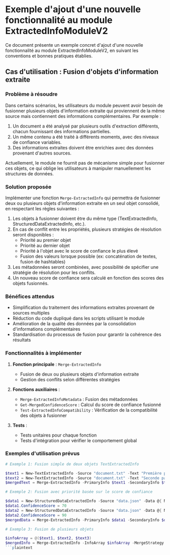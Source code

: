 # Exemple d'ajout d'une nouvelle fonctionnalité au module ExtractedInfoModuleV2

Ce document présente un exemple concret d'ajout d'une nouvelle fonctionnalité au module ExtractedInfoModuleV2, en suivant les conventions et bonnes pratiques établies.

## Cas d'utilisation : Fusion d'objets d'information extraite

### Problème à résoudre

Dans certains scénarios, les utilisateurs du module peuvent avoir besoin de fusionner plusieurs objets d'information extraite qui proviennent de la même source mais contiennent des informations complémentaires. Par exemple :

1. Un document a été analysé par plusieurs outils d'extraction différents, chacun fournissant des informations partielles.
2. Un même contenu a été traité à différents moments, avec des niveaux de confiance variables.
3. Des informations extraites doivent être enrichies avec des données provenant d'autres sources.

Actuellement, le module ne fournit pas de mécanisme simple pour fusionner ces objets, ce qui oblige les utilisateurs à manipuler manuellement les structures de données.

### Solution proposée

Implémenter une fonction `Merge-ExtractedInfo` qui permettra de fusionner deux ou plusieurs objets d'information extraite en un seul objet consolidé, en respectant les règles suivantes :

1. Les objets à fusionner doivent être du même type (TextExtractedInfo, StructuredDataExtractedInfo, etc.).
2. En cas de conflit entre les propriétés, plusieurs stratégies de résolution seront disponibles :
   - Priorité au premier objet
   - Priorité au dernier objet
   - Priorité à l'objet avec le score de confiance le plus élevé
   - Fusion des valeurs lorsque possible (ex: concaténation de textes, fusion de hashtables)
3. Les métadonnées seront combinées, avec possibilité de spécifier une stratégie de résolution pour les conflits.
4. Un nouveau score de confiance sera calculé en fonction des scores des objets fusionnés.

### Bénéfices attendus

- Simplification du traitement des informations extraites provenant de sources multiples
- Réduction du code dupliqué dans les scripts utilisant le module
- Amélioration de la qualité des données par la consolidation d'informations complémentaires
- Standardisation du processus de fusion pour garantir la cohérence des résultats

### Fonctionnalités à implémenter

1. **Fonction principale** : `Merge-ExtractedInfo`
   - Fusion de deux ou plusieurs objets d'information extraite
   - Gestion des conflits selon différentes stratégies

2. **Fonctions auxiliaires** :
   - `Merge-ExtractedInfoMetadata` : Fusion des métadonnées
   - `Get-MergedConfidenceScore` : Calcul du score de confiance fusionné
   - `Test-ExtractedInfoCompatibility` : Vérification de la compatibilité des objets à fusionner

3. **Tests** :
   - Tests unitaires pour chaque fonction
   - Tests d'intégration pour vérifier le comportement global

### Exemples d'utilisation prévus

```powershell
# Exemple 1: Fusion simple de deux objets TextExtractedInfo

$text1 = New-TextExtractedInfo -Source "document.txt" -Text "Première partie du texte." -Language "fr"
$text2 = New-TextExtractedInfo -Source "document.txt" -Text "Seconde partie du texte." -Language "fr"
$mergedText = Merge-ExtractedInfo -PrimaryInfo $text1 -SecondaryInfo $text2 -MergeStrategy "Combine"

# Exemple 2: Fusion avec priorité basée sur le score de confiance

$data1 = New-StructuredDataExtractedInfo -Source "data.json" -Data @{ Name = "John"; Age = 30 } -DataFormat "Hashtable"
$data1.ConfidenceScore = 70
$data2 = New-StructuredDataExtractedInfo -Source "data.json" -Data @{ Name = "John Doe"; Email = "john@example.com" } -DataFormat "Hashtable"
$data2.ConfidenceScore = 90
$mergedData = Merge-ExtractedInfo -PrimaryInfo $data1 -SecondaryInfo $data2 -MergeStrategy "HighestConfidence"

# Exemple 3: Fusion de plusieurs objets

$infoArray = @($text1, $text2, $text3)
$mergedInfo = Merge-ExtractedInfo -InfoArray $infoArray -MergeStrategy "LastWins"
```plaintext